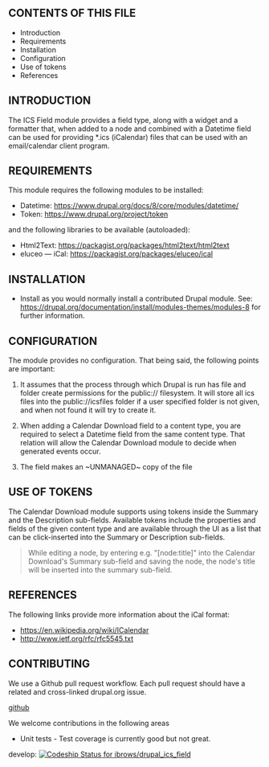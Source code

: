 CONTENTS OF THIS FILE
---------------------
   
 * Introduction
 * Requirements
 * Installation
 * Configuration
 * Use of tokens
 * References


INTRODUCTION
------------

The ICS Field module provides a field type, along with a widget and a
formatter that, when added to a node and combined with a Datetime field can be
used for providing *.ics (iCalendar) files that can be used with an
email/calendar client program.


REQUIREMENTS
------------

This module requires the following modules to be installed:

* Datetime: https://www.drupal.org/docs/8/core/modules/datetime/
* Token: https://www.drupal.org/project/token

and the following libraries to be available (autoloaded):

* Html2Text: https://packagist.org/packages/html2text/html2text
* eluceo — iCal: https://packagist.org/packages/eluceo/ical


INSTALLATION
------------
 
 * Install as you would normally install a contributed Drupal module. See:
   https://drupal.org/documentation/install/modules-themes/modules-8
   for further information.


CONFIGURATION
------------

The module provides no configuration. That being said, the following points
are important:

1. It assumes that the process through which Drupal is run has file and folder
create permissions for the public:// filesystem. It will store all ics files
into the public://icsfiles folder if a user specified folder is not given,
and when not found it will try to create it.

2. When adding a Calendar Download field to a content type, you are required to
select a Datetime field from the same content type. That relation will allow
the Calendar Download module to decide when generated events occur.

3. The field makes an ~UNMANAGED~ copy of the file



USE OF TOKENS
------------

The Calendar Download module supports using tokens inside the Summary and the
Description sub-fields. Available tokens include the properties and fields of
the given content type and are available through the UI as a list that can be
click-inserted into the Summary or Description sub-fields.

> While editing a node, by entering e.g. "[node:title]" into the Calendar Download's
Summary sub-field and saving the node, the node's title will be inserted into
the summary sub-field. 


REFERENCES
------------

The following links provide more information about the iCal format:

* https://en.wikipedia.org/wiki/ICalendar
* http://www.ietf.org/rfc/rfc5545.txt


CONTRIBUTING
------------

We use a Github pull request workflow. Each pull request should have a related and cross-linked drupal.org issue.

[github](https://github.com/ibrows/drupal_ics_field)

We welcome contributions in the following areas

* Unit tests - Test coverage is currently good but not great.

develop: [ ![Codeship Status for ibrows/drupal_ics_field](https://app.codeship.com/projects/c9426990-6881-0135-a28b-5ec5668067cc/status?branch=develop)](https://app.codeship.com/projects/241363)